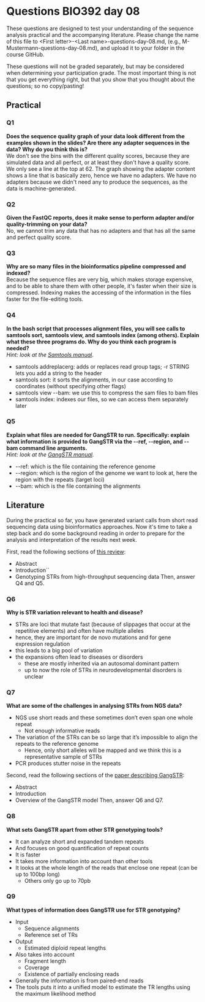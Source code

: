 
# Questions BIO392 day 08
These questions are designed to test your understanding of the sequence analysis practical and the accompanying literature. Please change the name of this file to \<First letter\>-\<Last name\>-questions-day-08.md, (e.g., M-Mustermann-questions-day-08.md), and upload it to your folder in the course GitHub.

These questions will not be graded separately, but may be considered when determining your participation grade. The most important thing is not that you get everything right, but that you show that you thought about the questions; so no copy/pasting!

## Practical

### Q1
**Does the sequence quality graph of your data look different from the examples shown in the slides? Are there any adapter sequences in the data? Why do you think this is?** \
We don't see the bins with the different quality scores, because they are simulated data and all perfect, or at least they don't have a quality score. We only see a line at the top at 62. The graph showing the adapter content shows a line that is basically zero, hence we have no adapters. We have no adapters because we didn't need any to produce the sequences, as the data is machine-generated. 

### Q2
**Given the FastQC reports, does it make sense to perform adapter and/or quality-trimming on your data?** \
No, we cannot trim any data that has no adapters and that has all the same and perfect quality score. 

### Q3
**Why are so many files in the bioinformatics pipeline compressed and indexed?** \
Because the sequence files are very big, which makes storage expensive, and to be able to share them with other people, it's faster when their size is compressed. Indexing makes the accessing of the information in the files faster for the file-editing tools. 

### Q4
**In the bash script that processes alignment files, you will see calls to samtools sort, samtools view, and samtools index (among others). Explain what these three programs do. Why do you think each program is needed?** \
*Hint: look at the [Samtools manual](http://www.htslib.org/doc/samtools.html)*.
* samtools addreplacerg: adds or replaces read group tags; -r STRING lets you add a string to the header
* samtools sort: it sorts the alignments, in our case according to coordinates (without specifying other flags)
* samtools view --bam: we use this to compress the sam files to bam files
* samtools index: indexes our files, so we can access them separately later

### Q5
**Explain what files are needed for GangSTR to run. Specifically: explain what information is provided to GangSTR via the --ref, --region, and --bam command line arguments.** \
*Hint: look at the [GangSTR manual](https://github.com/gymreklab/gangstr).*
* --ref: which is the file containing the reference genome
* --region: which is the region of the genome we want to look at, here the region with the repeats (target loci)
* --bam: which is the file containing the alignments

## Literature
During the practical so far, you have generated variant calls from short read sequencing data using bioinformatics approaches. Now it's time to take a step back and do some background reading in order to prepare for the analysis and interpretation of the results next week. 

First, read the following sections of [this review](https://www.sciencedirect.com/science/article/pii/S0959437X16301538):
* Abstract
* Introduction``
* Genotyping STRs from high-throughput sequencing data
Then, answer Q4 and Q5.

### Q6
**Why is STR variation relevant to health and disease?**
* STRs are loci that mutate fast (because of slippages that occur at the repetitive elements) and often have multiple alleles
* hence, they are important for de novo mutations and for gene expression regulation
* this leads to a big pool of variation
* the expansions often lead to diseases or disorders
  * these are mostly inherited via an autosomal dominant pattern
  * up to now the role of STRs in neurodevelopmental disorders is unclear

### Q7
**What are some of the challenges in analysing STRs from NGS data?**
* NGS use short reads and these sometimes don’t even span one whole repeat
  * Not enough informative reads
* The variation of the STRs can be so large that it’s impossible to align the repeats to the reference genome
  * Hence, only short alleles will be mapped and we think this is a representative sample of STRs
* PCR produces stutter noise in the repeats 

Second, read the following sections of the [paper describing GangSTR](https://academic.oup.com/nar/article/47/15/e90/5518310):
* Abstract
* Introduction
* Overview of the GangSTR model
Then, answer Q6 and Q7.

### Q8
**What sets GangSTR apart from other STR genotyping tools?**
* It can analyze short and expanded tandem repeats 
* And focuses on good quantification of repeat counts 
* It is faster 
* It takes more information into account than other tools 
* It looks at the whole length of the reads that enclose one repeat (can be up to 100bp long) 
  * Others only go up to 70pb 

### Q9
**What types of information does GangSTR use for STR genotyping?**
* Input 
  * Sequence alignments 
  * Reference set of TRs 
* Output 
  * Estimated diploid repeat lengths 
* Also takes into account 
  * Fragment length 
  * Coverage 
  * Existence of partially enclosing reads 
* Generally the information is from paired-end reads 
* The tools puts it into a unified model to estimate the TR lengths using the maximum likelihood method 
